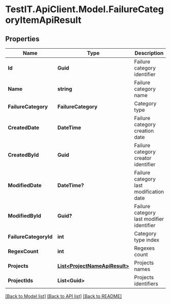 # TestIT.ApiClient.Model.FailureCategoryItemApiResult

## Properties

Name | Type | Description | Notes
------------ | ------------- | ------------- | -------------
**Id** | **Guid** | Failure category identifier | 
**Name** | **string** | Failure category name | [optional] 
**FailureCategory** | **FailureCategory** | Category type | 
**CreatedDate** | **DateTime** | Failure category creation date | 
**CreatedById** | **Guid** | Failure category creator identifier | 
**ModifiedDate** | **DateTime?** | Failure category last modification date | [optional] 
**ModifiedById** | **Guid?** | Failure category last modifier identifier | [optional] 
**FailureCategoryId** | **int** | Category type index | 
**RegexCount** | **int** | Regexes count | 
**Projects** | [**List&lt;ProjectNameApiResult&gt;**](ProjectNameApiResult.md) | Projects names | 
**ProjectIds** | **List&lt;Guid&gt;** | Projects identifiers | 

[[Back to Model list]](../README.md#documentation-for-models) [[Back to API list]](../README.md#documentation-for-api-endpoints) [[Back to README]](../README.md)

